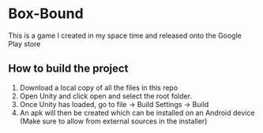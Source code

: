 # Box-Bound
This is a game I created in my space time and released onto the Google Play store

## How to build the project
1. Download a local copy of all the files in this repo
2. Open Unity and click open and select the root folder.
3. Once Unity has loaded, go to file -> Build Settings -> Build
4. An apk will then be created which can be installed on an Android device (Make sure to allow from external sources in the installer)
